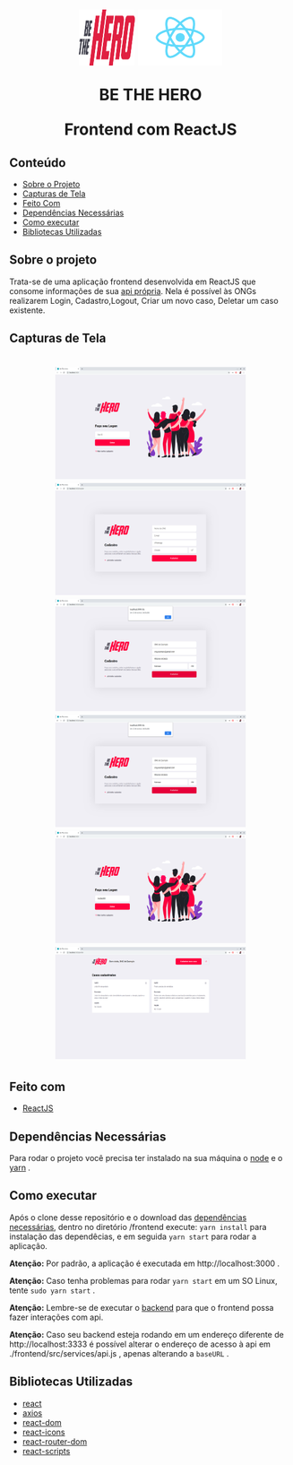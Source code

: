 <h1 align="center">
            <img src="./assets/logo.svg" alt="Be The Hero" width="100px" height="100px">
            <img src="./assets/reactJS.png" alt="Be The Hero" width="150px" height="100px">
    <p align="center"><strong>BE THE HERO</strong></p>
    <p align="center">Frontend com ReactJS</P>
</h1>

## Conteúdo
* [Sobre o Projeto](#sobre-o-projeto)
* [Capturas de Tela](#capturas-de-tela)
* [Feito Com](#sobre-o-projeto)
* [Dependências Necessárias](#dependências-necessárias)
* [Como executar](#como-executar)
* [Bibliotecas Utilizadas](#bibliotecas-utilizadas)

## Sobre o projeto
Trata-se de uma aplicação frontend desenvolvida em ReactJS que consome informações de sua [api própria](https://github.com/RCout1nho/Be-The-Hero/tree/master/backend). Nela é possível às ONGs realizarem Login, Cadastro,Logout, Criar um novo caso, Deletar um caso existente.

## Capturas de Tela

<h1 align="center">
    <img src="./assets/prints/Login.png" alt="Be The Hero" width="340px" height="200px" >
    <img src="./assets/prints/Cadastro.png" alt="Be The Hero" width="340px" height="200px">
    <img src="./assets/prints/CadastroAlerta.png" alt="Be The Hero" width="340px" height="200px">
    <img src="./assets/prints/CadastroAlerta.png" alt="Be The Hero" width="340px" height="200px">
    <img src="./assets/prints/Login2.png" alt="Be The Hero" width="340px" height="200px">
    <img src="./assets/prints/Casos.png" alt="Be The Hero" width="340px" height="200px">
</h1>

## Feito com
* [ReactJS](https://pt-br.reactjs.org/)

## Dependências Necessárias
Para rodar o projeto você precisa ter instalado na sua máquina o [node](https://nodejs.org/en/download/) e o [yarn](https://yarnpkg.com/) .

## Como executar
Após o clone desse repositório e o download das [dependências necessárias](#dependências-Necessárias), dentro no diretório /frontend execute: `yarn install`  para instalação das dependêcias, e em seguida `yarn start` para rodar a aplicação.

**Atenção:** Por padrão, a aplicação é executada em http://localhost:3000 .

**Atenção:** Caso tenha problemas para rodar `yarn start` em um SO Linux, tente `sudo yarn start` . 

**Atenção:** Lembre-se de executar o [backend](https://github.com/RCout1nho/Be-The-Hero/blob/master/backend/README.md#como-executar) para que o frontend possa fazer interações com  api.

**Atenção:** Caso seu backend esteja rodando em um endereço diferente de http://localhost:3333 é possível alterar o endereço de acesso à api em ./frontend/src/services/api.js , apenas alterando a `baseURL`
.

## Bibliotecas Utilizadas

* [react](https://pt-br.reactjs.org/)
* [axios](https://github.com/axios/axios)
* [react-dom](https://pt-br.reactjs.org/docs/react-dom.html)
* [react-icons](https://react-icons.netlify.com/#/)
* [react-router-dom](https://www.npmjs.com/package/react-router-dom)
* [react-scripts](https://www.npmjs.com/package/react-scripts)
